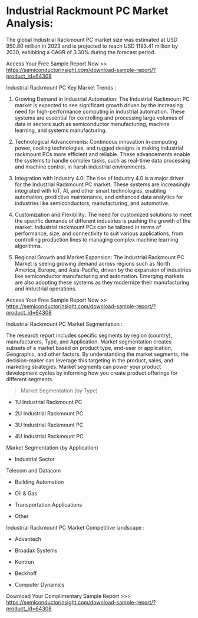 <h1>Industrial Rackmount PC Market Analysis:</h1>

The global Industrial Rackmount PC market size was estimated at USD 950.80 million in 2023 and is projected to reach USD 1193.41 million by 2030, exhibiting a CAGR of 3.30% during the forecast period.

Access Your Free Sample Report Now >> https://semiconductorinsight.com/download-sample-report/?product_id=64308 

Industrial Rackmount PC Key Market Trends  :

1. Growing Demand in Industrial Automation:
The Industrial Rackmount PC market is expected to see significant growth driven by the increasing need for high-performance computing in industrial automation. These systems are essential for controlling and processing large volumes of data in sectors such as semiconductor manufacturing, machine learning, and systems manufacturing.

2. Technological Advancements:
Continuous innovation in computing power, cooling technologies, and rugged designs is making industrial rackmount PCs more efficient and reliable. These advancements enable the systems to handle complex tasks, such as real-time data processing and machine control, in harsh industrial environments.

3. Integration with Industry 4.0:
The rise of Industry 4.0 is a major driver for the Industrial Rackmount PC market. These systems are increasingly integrated with IoT, AI, and other smart technologies, enabling automation, predictive maintenance, and enhanced data analytics for industries like semiconductors, manufacturing, and automotive.

4. Customization and Flexibility:
The need for customized solutions to meet the specific demands of different industries is pushing the growth of the market. Industrial rackmount PCs can be tailored in terms of performance, size, and connectivity to suit various applications, from controlling production lines to managing complex machine learning algorithms.

5. Regional Growth and Market Expansion:
The Industrial Rackmount PC Market is seeing growing demand across regions such as North America, Europe, and Asia-Pacific, driven by the expansion of industries like semiconductor manufacturing and automation. Emerging markets are also adopting these systems as they modernize their manufacturing and industrial operations.

Access Your Free Sample Report Now >> https://semiconductorinsight.com/download-sample-report/?product_id=64308 

Industrial Rackmount PC Market Segmentation :

The research report includes specific segments by region (country), manufacturers, Type, and Application. Market segmentation creates subsets of a market based on product type, end-user or application, Geographic, and other factors. By understanding the market segments, the decision-maker can leverage this targeting in the product, sales, and marketing strategies. Market segments can power your product development cycles by informing how you create product offerings for different segments.

>Market Segmentation (by Type)

-  1U Industrial Rackmount PC

-  2U Industrial Rackmount PC

-  3U Industrial Rackmount PC

-  4U Industrial Rackmount PC

Market Segmentation (by Application)

-  Industrial Sector

Telecom and Datacom

-  Building Automation

-  Oil & Gas

-  Transportation Applications

-  Other

Industrial Rackmount PC Market Competitive landscape :

-  Advantech

-  Broadax Systems

-  Kontron

-  Beckhoff

-  Computer Dynamics

Download Your Complimentary Sample Report >>> https://semiconductorinsight.com/download-sample-report/?product_id=64308
